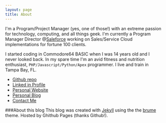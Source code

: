 ```yaml
---
layout: page
title: About
---
```


I'm a Program/Project Manager (yes, one of those!) with an extreme passion for technology, computing, and all things geek. I'm currently a Program Manager Director @[Saleforce](http://www.salesforce.com/services-training/salesforce-services/cloud-transformation.jsp) working on Sales/Service Cloud implementations for fortune 100 clients.

I started coding in Commodore64 BASIC when I was 14 years old and I never looked back. In my spare time I'm an avid fitness and nutrition enthusiast, `PHP/Javascript/Python/Apex` programmer. I live and train in Tampa Bay, FL.

* [Github repo](http://www.github.com/federicopaini)
* [Linked in Profile](http://www.linkedin.com/in/federicopaini/)
* [Personal Website](https://www.paini.org/)
* [Personal Blog](http://www.federicopaini.com)
* [Contact Me](mailto:federico.paini@gmail.com)

###About this blog
This blog was created with [Jekyll](http://jekyllrb.com/) using the the [brume](http://jekyllthemes.org/themes/brume/) theme. Hosted by Ghithub Pages (thanks Github!).

